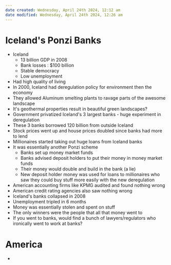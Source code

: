```yaml
---
date created: Wednesday, April 24th 2024, 12:12 am
date modified: Wednesday, April 24th 2024, 12:26 am
---
```


# Iceland's Ponzi Banks
- Iceland
	- 13 billion GDP in 2008
	- Bank losses : $100 billion
	- Stable democracy
	- Low unemployment
- Had high quality of living
- In 2000, Iceland had deregulation policy for environment then the economy
- They allowed Aluminum smelting plants to ravage parts of the awesome landscape
- It's geothermal properties result in beautiful green landscapes?
- Government privatized Iceland's 3 largest banks - huge experiment in deregulation
- These 3 banks borrowed 120 billion from outside Iceland
- Stock prices went up and house prices doubled since banks had more to lend 
- Millionaires started taking out huge loans from Iceland banks
- It was essentially another Ponzi scheme
	- Banks set up money market funds
	- Banks advised deposit holders to put their money in money market funds
	- Their money would double and build in the bank (a lie)
	- New deposit holder money was used for loans to millionaires who saw they could buy stuff more easily with the new deregulation
- American accounting firms like KPMG audited and found nothing wrong
- American credit rating agencies also saw nothing wrong
- Iceland's banks collapsed in 2008
- Unemployment tripled in 6 months
- Money was essentially stolen and spent on stuff
- The only winners were the people that all that money went to
- If you went to banks, would find a bunch of lawyers/regulators who ironically went to work at banks?
# America
- 